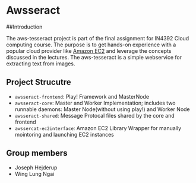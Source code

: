 Awsseract
=============

##Introduction

The aws-tesseract project is part of the final assignment for IN4392 Cloud computing course. The purpose is to get hands-on experience with a popular cloud provider like [Amazon EC2](http://aws.amazon.com/ec2/) and leverage the concepts discussed in the lectures. The aws-tesseract is a simple webservice for extracting text from images.

## Project Strucutre

* ``awsseract-frontend``: Play! Framework and MasterNode
* ``awsseract-core``: Master and Worker Implementation; includes two runnable daemons: Master Node(without using play!) and Worker Node
* ``awsseract-shared``: Message Protocal files shared by the core and frontend
* ``awssercat-ec2interface``: Amazon EC2 Library Wrapper for manually mointoring and launching EC2 instances

## Group members

* Joseph Hejderup
* Wing Lung Ngai
